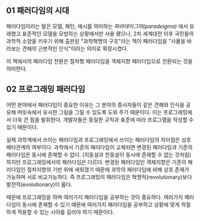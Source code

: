 
## 01 패러다임의 시대

패러다임이라는 말은 모델, 패턴, 예시를 의미하는 *파라데이그마(paradeigma)* 에서 유래했고 표준적인 모델을 모방하는 상황에서만 사용 됐으나, 2차 세계대전 이후 국민들의 과학적 소양을 키우기 위해 출판된 "과학혁명의 구조"라는 책이 패러다임을 "사물을 바라보는 견해의 근본적인 인식"이라는 의미로 확장시켰다.

이 책에서의 패러다임 전환은  절차형 패러다임을 객체지향 패러다임으로 전환되는 것을 의미한다.

## 02 프로그래밍 패러다임

어떤 분야에서 패러다임이 중요한 이유는 그 분야의 종사자들이 같은 견해와 인식을 공유해 머릿속에서 유사한 그림을 그릴 수 있도록 도와 주기 때문이다. 이는 프로그래밍에서 더욱 큰 힘을 발휘한다. 개발자들은 동일한 규칙과 표준에 따라 프로그램을 작성할 수 있기 때문이다. 

실제 과학계에서 쓰이는 패러다임과 프로그래밍에서 쓰이는 패러다임의 차이점은 
상호배타관계의 여부이다.  과학에서 기존의 패러다임이 교체되면 변경된 패러다임과 기존의 패러다임은 동시에 존재할 수 없다. (지동설과 천동설이 동시에 존재할 수 없는 것처럼) 하지만 프로그래밍에서의 패러다임은 다르다. 변경된 패러다임인 객체지향은 기존의 패러다임인 절차지향의 기반 위에 세워졌기 때문에 과학의 패러다임에 비해 상호 존재가 가능하며 서로 비교가능하다. 즉 프로그래밍의 패러다임은 혁명적(revolutionary)보다 발전적(evolutionary)이 옳다.

때문에 프로그래밍을 하며 여러가지 패러다임을 공부하는 것이 중요하다. 여러가지 패러다임이 동시에 존재할 수 있기 때문에 여러가지 패러다임을 공부하고 상황에 맞게 적절하게 적용할 수 있는 시야를 길러야 하기 때문이다.

